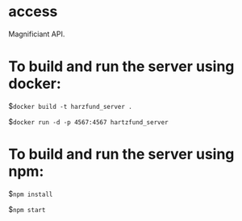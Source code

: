 # access
Magnificiant API.

# To build and run the server using docker:

$```docker build -t harzfund_server .```

$```docker run -d -p 4567:4567 hartzfund_server```

# To build and run the server using npm:

$```npm install```


$```npm start```